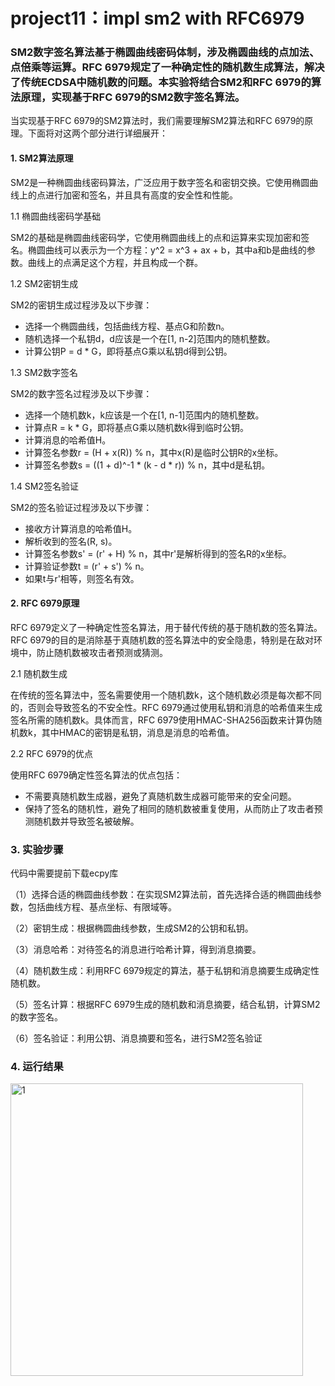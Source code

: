 # project11：impl sm2 with RFC6979
### SM2数字签名算法基于椭圆曲线密码体制，涉及椭圆曲线的点加法、点倍乘等运算。RFC 6979规定了一种确定性的随机数生成算法，解决了传统ECDSA中随机数的问题。本实验将结合SM2和RFC 6979的算法原理，实现基于RFC 6979的SM2数字签名算法。

当实现基于RFC 6979的SM2算法时，我们需要理解SM2算法和RFC 6979的原理。下面将对这两个部分进行详细展开：

#### 1. SM2算法原理

SM2是一种椭圆曲线密码算法，广泛应用于数字签名和密钥交换。它使用椭圆曲线上的点进行加密和签名，并且具有高度的安全性和性能。

1.1 椭圆曲线密码学基础

SM2的基础是椭圆曲线密码学，它使用椭圆曲线上的点和运算来实现加密和签名。椭圆曲线可以表示为一个方程：y^2 = x^3 + ax + b，其中a和b是曲线的参数。曲线上的点满足这个方程，并且构成一个群。

1.2 SM2密钥生成

SM2的密钥生成过程涉及以下步骤：
- 选择一个椭圆曲线，包括曲线方程、基点G和阶数n。
- 随机选择一个私钥d，d应该是一个在[1, n-2]范围内的随机整数。
- 计算公钥P = d * G，即将基点G乘以私钥d得到公钥。

1.3 SM2数字签名

SM2的数字签名过程涉及以下步骤：
- 选择一个随机数k，k应该是一个在[1, n-1]范围内的随机整数。
- 计算点R = k * G，即将基点G乘以随机数k得到临时公钥。
- 计算消息的哈希值H。
- 计算签名参数r = (H + x(R)) % n，其中x(R)是临时公钥R的x坐标。
- 计算签名参数s = ((1 + d)^-1 * (k - d * r)) % n，其中d是私钥。

1.4 SM2签名验证

SM2的签名验证过程涉及以下步骤：
- 接收方计算消息的哈希值H。
- 解析收到的签名(R, s)。
- 计算签名参数s' = (r' + H) % n，其中r'是解析得到的签名R的x坐标。
- 计算验证参数t = (r' + s') % n。
- 如果t与r'相等，则签名有效。

#### 2. RFC 6979原理

RFC 6979定义了一种确定性签名算法，用于替代传统的基于随机数的签名算法。RFC 6979的目的是消除基于真随机数的签名算法中的安全隐患，特别是在敌对环境中，防止随机数被攻击者预测或猜测。

2.1 随机数生成

在传统的签名算法中，签名需要使用一个随机数k，这个随机数必须是每次都不同的，否则会导致签名的不安全性。RFC 6979通过使用私钥和消息的哈希值来生成签名所需的随机数k。具体而言，RFC 6979使用HMAC-SHA256函数来计算伪随机数k，其中HMAC的密钥是私钥，消息是消息的哈希值。

2.2 RFC 6979的优点

使用RFC 6979确定性签名算法的优点包括：
- 不需要真随机数生成器，避免了真随机数生成器可能带来的安全问题。
- 保持了签名的随机性，避免了相同的随机数被重复使用，从而防止了攻击者预测随机数并导致签名被破解。

### 3. 实验步骤

代码中需要提前下载ecpy库

（1）选择合适的椭圆曲线参数：在实现SM2算法前，首先选择合适的椭圆曲线参数，包括曲线方程、基点坐标、有限域等。

（2）密钥生成：根据椭圆曲线参数，生成SM2的公钥和私钥。

（3）消息哈希：对待签名的消息进行哈希计算，得到消息摘要。

（4）随机数生成：利用RFC 6979规定的算法，基于私钥和消息摘要生成确定性随机数。

（5）签名计算：根据RFC 6979生成的随机数和消息摘要，结合私钥，计算SM2的数字签名。

（6）签名验证：利用公钥、消息摘要和签名，进行SM2签名验证


### 4. 运行结果

<img width="468" alt="1" src="https://github.com/wavteirv/sdu-project-group78/assets/102475494/f5829acd-04cc-4d56-9afb-64d53ed2f550">
